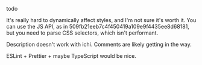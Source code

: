 todo

It's really hard to dynamically affect styles, and I'm not sure it's worth it. You can use the JS API, as in 509fb21eeb7c4f450419a109e9f4435ee8d68181, but you need to parse CSS selectors, which isn't performant.

Description doesn't work with ichi. Comments are likely getting in the way.

ESLint + Prettier + maybe TypeScript would be nice.
